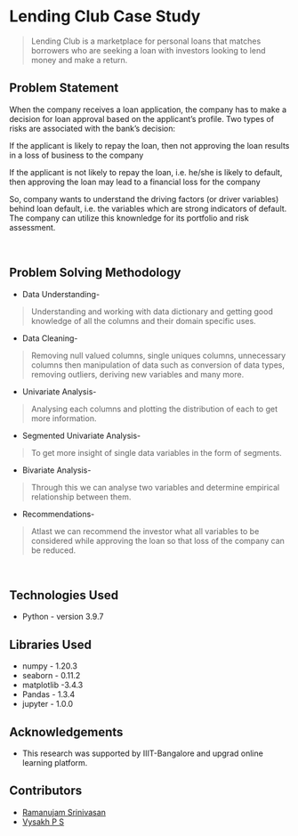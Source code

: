 # Lending Club Case Study
> Lending Club is a marketplace for personal loans that matches borrowers who are seeking a loan with investors looking to lend money and make a return. 

## Problem Statement
When the company receives a loan application, the company has to make a decision for loan approval based on the applicant’s profile. Two types of risks are associated with the bank’s decision:

If the applicant is likely to repay the loan, then not approving the loan results in a loss of business to the company

If the applicant is not likely to repay the loan, i.e. he/she is likely to default, then approving the loan may lead to a financial loss for the company

So, company wants to understand the driving factors (or driver variables) behind loan default, i.e. the variables which are strong indicators of default.  The company can utilize this knownledge for its portfolio and risk assessment. 

<br>

## Problem Solving Methodology
* Data Understanding-
> Understanding and working with data dictionary and getting good knowledge of all the columns and their domain specific uses.
* Data Cleaning-
> Removing null valued columns, single uniques columns, unnecessary columns then manipulation of data such as conversion of data types, removing outliers, deriving new variables and many more.
* Univariate Analysis-
> Analysing each columns and plotting the distribution of each to get more information.
* Segmented Univariate Analysis-
> To get more insight of single data variables in the form of segments.
* Bivariate Analysis-
> Through this we can analyse two variables and determine empirical relationship between them.
* Recommendations-
> Atlast we can recommend the investor what all variables to be considered while approving the loan so that loss of the company can be reduced. 

<br>

## Technologies Used
- Python - version 3.9.7

## Libraries Used
- numpy - 1.20.3
- seaborn - 0.11.2
- matplotlib -3.4.3
- Pandas - 1.3.4
- jupyter - 1.0.0

## Acknowledgements
- This research was supported by IIIT-Bangalore and upgrad online learning platform.

## Contributors
* [Ramanujam Srinivasan](https://github.com/srinirama/)
* [Vysakh P S](https://github.com/ps-vysakh)


